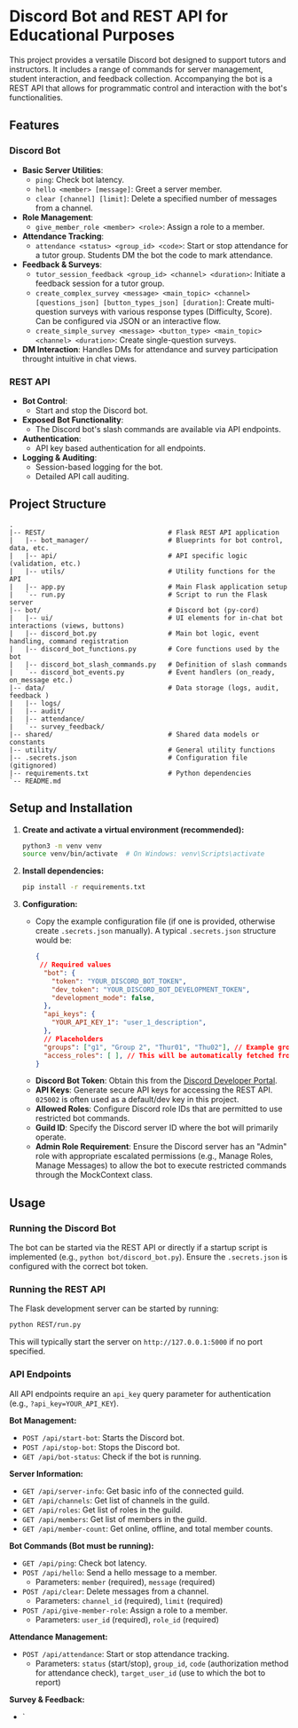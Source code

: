 # Discord Bot and REST API for Educational Purposes

This project provides a versatile Discord bot designed to support tutors and instructors. It includes a range of commands for server management, student interaction, and feedback collection. Accompanying the bot is a REST API that allows for programmatic control and interaction with the bot's functionalities.

## Features

### Discord Bot
- **Basic Server Utilities**:
    - `ping`: Check bot latency.
    - `hello <member> [message]`: Greet a server member.
    - `clear [channel] [limit]`: Delete a specified number of messages from a channel.
- **Role Management**:
    - `give_member_role <member> <role>`: Assign a role to a member.
- **Attendance Tracking**:
    - `attendance <status> <group_id> <code>`: Start or stop attendance for a tutor group. Students DM the bot the code to mark attendance.
- **Feedback & Surveys**:
    - `tutor_session_feedback <group_id> <channel> <duration>`: Initiate a feedback session for a tutor group.
    - `create_complex_survey <message> <main_topic> <channel> [questions_json] [button_types_json] [duration]`: Create multi-question surveys with various response types (Difficulty, Score). Can be configured via JSON or an interactive flow.
    - `create_simple_survey <message> <button_type> <main_topic> <channel> <duration>`: Create single-question surveys.
- **DM Interaction**: Handles DMs for attendance and survey participation throught intuitive in chat views.

### REST API
- **Bot Control**:
    - Start and stop the Discord bot.
- **Exposed Bot Functionality**:
    - The Discord bot's slash commands are available via API endpoints.
- **Authentication**:
    - API key based authentication for all endpoints.
- **Logging & Auditing**:
    - Session-based logging for the bot.
    - Detailed API call auditing.

## Project Structure

```
.
|-- REST/                               # Flask REST API application
|   |-- bot_manager/                    # Blueprints for bot control, data, etc.
|   |-- api/                            # API specific logic (validation, etc.)
|   |-- utils/                          # Utility functions for the API
|   |-- app.py                          # Main Flask application setup
|   `-- run.py                          # Script to run the Flask server
|-- bot/                                # Discord bot (py-cord)
|   |-- ui/                             # UI elements for in-chat bot interactions (views, buttons)
|   |-- discord_bot.py                  # Main bot logic, event handling, command registration
|   |-- discord_bot_functions.py        # Core functions used by the bot
|   |-- discord_bot_slash_commands.py   # Definition of slash commands
|   `-- discord_bot_events.py           # Event handlers (on_ready, on_message etc.)
|-- data/                               # Data storage (logs, audit, feedback )
|   |-- logs/
|   |-- audit/
|   |-- attendance/
|   `-- survey_feedback/
|-- shared/                             # Shared data models or constants
|-- utility/                            # General utility functions
|-- .secrets.json                       # Configuration file (gitignored)
|-- requirements.txt                    # Python dependencies
`-- README.md                 
```

## Setup and Installation

1.  **Create and activate a virtual environment (recommended):**
    ```bash
    python3 -m venv venv
    source venv/bin/activate  # On Windows: venv\Scripts\activate
    ```

2.  **Install dependencies:**
    ```bash
    pip install -r requirements.txt
    ```

3.  **Configuration:**
    -   Copy the example configuration file (if one is provided, otherwise create `.secrets.json` manually).
        A typical `.secrets.json` structure would be:
        ```json
        {
         // Required values
          "bot": {
            "token": "YOUR_DISCORD_BOT_TOKEN",
            "dev_token": "YOUR_DISCORD_BOT_DEVELOPMENT_TOKEN",
            "development_mode": false,
          },
          "api_keys": {
            "YOUR_API_KEY_1": "user_1_description",
          },
          // Placeholders
          "groups": ["g1", "Group 2", "Thur01", "Thu02"], // Example groups for attendance
          "аccess_roles": [ ], // This will be automatically fetched from the server once bot is started
        }
        ```
    -   **Discord Bot Token**: Obtain this from the [Discord Developer Portal](https://discord.com/developers/applications).
    -   **API Keys**: Generate secure API keys for accessing the REST API. `025002` is often used as a default/dev key in this project.
    -   **Allowed Roles**: Configure Discord role IDs that are permitted to use restricted bot commands.
    -   **Guild ID**: Specify the Discord server ID where the bot will primarily operate.
    -   **Admin Role Requirement**: Ensure the Discord server has an "Admin" role with appropriate escalated permissions (e.g., Manage Roles, Manage Messages) to allow the bot to execute restricted commands through the MockContext class.

## Usage

### Running the Discord Bot
The bot can be started via the REST API or directly if a startup script is implemented (e.g., `python bot/discord_bot.py`). Ensure the `.secrets.json` is configured with the correct bot token.

### Running the REST API
The Flask development server can be started by running:
```bash
python REST/run.py
```
This will typically start the server on `http://127.0.0.1:5000` if no port specified.

### API Endpoints

All API endpoints require an `api_key` query parameter for authentication (e.g., `?api_key=YOUR_API_KEY`).

**Bot Management:**
*   `POST /api/start-bot`: Starts the Discord bot.
*   `POST /api/stop-bot`: Stops the Discord bot.
*   `GET /api/bot-status`: Check if the bot is running.

**Server Information:**
*   `GET /api/server-info`: Get basic info of the connected guild.
*   `GET /api/channels`: Get list of channels in the guild.
*   `GET /api/roles`: Get list of roles in the guild.
*   `GET /api/members`: Get list of members in the guild.
*   `GET /api/member-count`: Get online, offline, and total member counts.

**Bot Commands (Bot must be running):**
*   `GET /api/ping`: Check bot latency.
*   `POST /api/hello`: Send a hello message to a member.
    *   Parameters: `member` (required), `message` (required)
*   `POST /api/clear`: Delete messages from a channel.
    *   Parameters: `channel_id` (required), `limit` (required)
*   `POST /api/give-member-role`: Assign a role to a member.
    *   Parameters: `user_id` (required), `role_id` (required)

**Attendance Management:**
*   `POST /api/attendance`: Start or stop attendance tracking.
    *   Parameters: `status` (start/stop), `group_id`, `code` (authorization method for attendance check), `target_user_id` (use to which the bot to report)

**Survey & Feedback:**
*   `